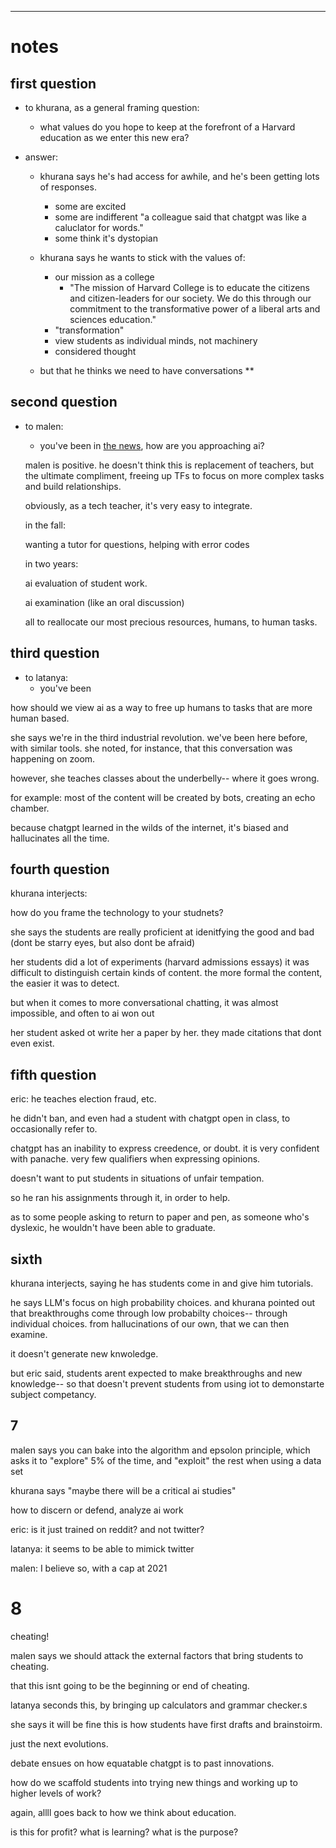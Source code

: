 ---

# notes

## first question 

* to khurana, as a general framing question: 
     * what values do you hope to keep at the forefront of a Harvard education as we enter this new era?
     
* answer: 
    * khurana says he's had access for awhile, and he's been getting lots of responses. 
        * some are excited 
        * some are indifferent 
            "a colleague said that chatgpt was like a caluclator for words."
        * some think it's dystopian 
        
    * khurana says he wants to stick with the values of: 
        * our mission as a college
            * "The mission of Harvard College is to educate the citizens and citizen-leaders for our society. We do this through our commitment to the transformative power of a liberal arts and sciences education."
        * "transformation"
        * view students as individual minds, not machinery 
        * considered thought 
    
    
    * but that he thinks we need to have conversations 
        **
## second question 
  

* to malen: 
     * you've been in [the news](https://www.thecrimson.com/article/2023/6/21/cs50-artificial-intelligence/), how are you approaching ai?
     
     malen is positive. he doesn't think this is replacement of teachers, but the ultimate compliment, freeing up TFs to focus on more complex tasks and build relationships. 
     
     obviously, as a tech teacher, it's very easy to integrate. 
     
     in the fall: 
     
     wanting a tutor for questions, helping with error codes 
     
     in two years: 
     
     ai evaluation of student work. 
     
     ai examination (like an oral discussion)
     
     
     all to reallocate our most precious resources, humans, to human tasks. 
    
    
    
    
  
## third question    
    
   
        
* to latanya: 
     * you've been
     
how should we view ai as a way to free up humans to tasks that are more human based. 
      
      
she says we're in the third industrial revolution. we've been here before, with similar tools. she noted, for instance, that this conversation was happening on zoom. 


however, she teaches classes about the underbelly-- where it goes wrong. 

for example: most of the content will be created by bots, creating an echo chamber. 


because chatgpt learned in the wilds of the internet, it's biased and hallucinates all the time. 



## fourth question 

khurana interjects: 

how do you frame the technology to your studnets?

she says the students are really proficient at idenitfying the good and bad (dont be starry eyes, but also dont be afraid) 

her students did a lot of experiments 
    (harvard admissions essays)
    it was difficult to distinguish certain kinds of content. the more formal the content, the easier it was to detect. 
    
but when it comes to more conversational chatting, it was almost impossible, and often to ai won out 


her student asked ot write her a paper by her. they made citations that dont even exist. 


## fifth question 

eric: he teaches election fraud, etc. 

he didn't ban, and even had a student with chatgpt open in class, to occasionally refer to. 


chatgpt has an inability to express creedence, or doubt. it is very confident with panache. very few qualifiers when expressing opinions. 


doesn't want to put students in situations of unfair tempation. 

so he ran his assignments through it, in order to help. 


as to some people asking to return to paper and pen, as someone who's dyslexic, he wouldn't have been able to graduate. 




## sixth 

khurana interjects, saying he has students come in and give him tutorials. 


he says LLM's focus on high probability choices. and khurana pointed out that breakthroughs come through low probabilty choices-- through individual choices. from hallucinations of our own, that we can then examine. 

it doesn't generate new knwoledge. 


but eric said, students arent expected to make breakthroughs and new knowledge-- so that doesn't prevent students from using iot to demonstarte subject competancy. 


## 7 

malen says you can bake into the algorithm and epsolon principle, which asks it to "explore" 5% of the time, and "exploit" the rest when using a data set 


khurana says  "maybe there will be a critical ai studies"

how to discern or defend, analyze ai work 


eric: is it just trained on reddit? and not twitter?

latanya: it seems to be able to mimick twitter

malen: I believe so, with a cap at 2021 




# 8 

cheating!

malen says we should attack the external factors that bring students to cheating. 

that this isnt going to be the beginning or end of cheating. 


latanya seconds this, by bringing up calculators and grammar checker.s 

she says it will be fine this is how students have first drafts and brainstoirm. 


just the next evolutions. 



debate ensues on how equatable chatgpt is to past innovations. 


how do we scaffold students into trying new things and working up to higher levels of work? 





again, allll goes back to how we think about education. 


is this for profit? what is learning? what is the purpose? 